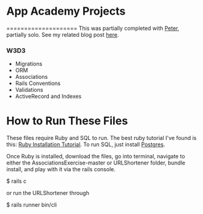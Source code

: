 # App Academy Projects
====================
This was partially completed with [Peter](https://github.com/peterjeliot), partially solo. See my related blog post [here](http://cssherry.tumblr.com/post/106598466919/w3d3-activerecord-magic).

### W3D3
* Migrations
* ORM
* Associations
* Rails Conventions
* Validations
* ActiveRecord and Indexes

# How to Run These Files
These files require Ruby and SQL to run. The best ruby tutorial I've found is this: [Ruby Installation Tutorial](http://installrails.com/steps). To run SQL, just install [Postgres](http://www.postgresql.org/).

Once Ruby is installed, download the files, go into terminal, navigate to either the AssociationsExercise-master or URLShortener folder, bundle install, and play with it via the rails console.

$ rails c

or run the URLShortener through

$ rails runner bin/cli
